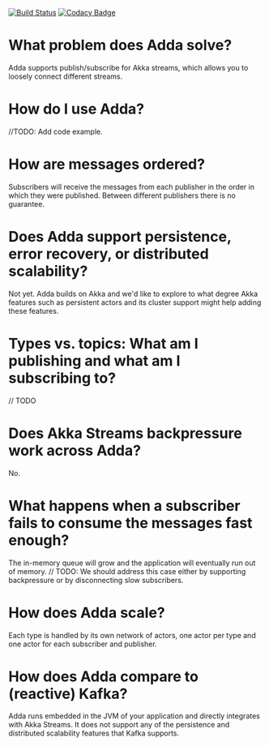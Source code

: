 [![Build Status](https://magnum.travis-ci.com/iHealthTechnologies/adda.svg?token=CJFut42zn19H1aBG2n3Q)](https://magnum.travis-ci.com/iHealthTechnologies/adda)
[![Codacy Badge](https://www.codacy.com/project/badge/aa61de5db91d4cd2bee902ba3534f259)](https://www.codacy.com)

# What problem does Adda solve?
Adda supports publish/subscribe for Akka streams, which allows you to loosely connect different streams.

# How do I use Adda?
//TODO: Add code example.

# How are messages ordered?
Subscribers will receive the messages from each publisher in the order in which they were published. Between different publishers there is no guarantee.

# Does Adda support persistence, error recovery, or distributed scalability?
Not yet. Adda builds on Akka and we'd like to explore to what degree Akka features such as persistent actors and its cluster support might help adding these features. 

# Types vs. topics: What am I publishing and what am I subscribing to? 
// TODO

# Does Akka Streams backpressure work across Adda?
No.

# What happens when a subscriber fails to consume the messages fast enough? 
The in-memory queue will grow and the application will eventually run out of memory.
// TODO: We should address this case either by supporting backpressure or by disconnecting slow subscribers.

# How does Adda scale?
Each type is handled by its own network of actors, one actor per type and one actor for each subscriber and publisher.
 
# How does Adda compare to (reactive) Kafka?
Adda runs embedded in the JVM of your application and directly integrates with Akka Streams.
It does not support any of the persistence and distributed scalability features that Kafka supports.  
